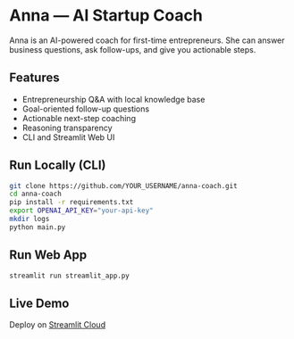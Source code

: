 # Anna — AI Startup Coach

Anna is an AI-powered coach for first-time entrepreneurs.
She can answer business questions, ask follow-ups, and give you actionable steps.

## Features
- Entrepreneurship Q&A with local knowledge base
- Goal-oriented follow-up questions
- Actionable next-step coaching
- Reasoning transparency
- CLI and Streamlit Web UI

## Run Locally (CLI)
```bash
git clone https://github.com/YOUR_USERNAME/anna-coach.git
cd anna-coach
pip install -r requirements.txt
export OPENAI_API_KEY="your-api-key"
mkdir logs
python main.py
```

## Run Web App
```bash
streamlit run streamlit_app.py
```

## Live Demo
Deploy on [Streamlit Cloud](https://anna-ai-coach-k75mjz87gerxg5zgzrzrvm.streamlit.app/)
